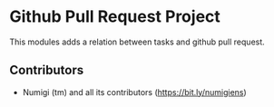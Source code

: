 Github Pull Request Project
===========================

This modules adds a relation between tasks and github pull request.


Contributors
------------
* Numigi (tm) and all its contributors (https://bit.ly/numigiens)
